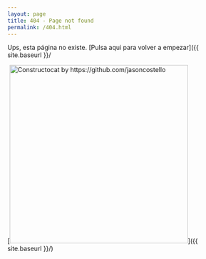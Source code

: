 ```yaml
---
layout: page
title: 404 - Page not found
permalink: /404.html
---
```


Ups, esta página no existe. [Pulsa aqui para volver a empezar]({{ site.baseurl }}/

[<img src="{{ site.baseurl }}/images/404.jpg" alt="Constructocat by https://github.com/jasoncostello" style="width: 400px;"/>]({{ site.baseurl }}/)
